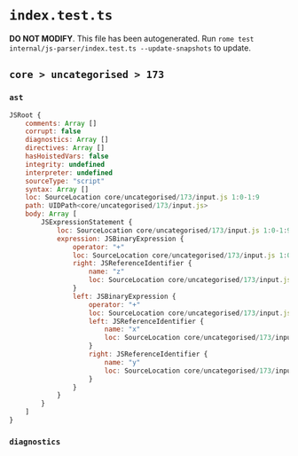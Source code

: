 # `index.test.ts`

**DO NOT MODIFY**. This file has been autogenerated. Run `rome test internal/js-parser/index.test.ts --update-snapshots` to update.

## `core > uncategorised > 173`

### `ast`

```javascript
JSRoot {
	comments: Array []
	corrupt: false
	diagnostics: Array []
	directives: Array []
	hasHoistedVars: false
	integrity: undefined
	interpreter: undefined
	sourceType: "script"
	syntax: Array []
	loc: SourceLocation core/uncategorised/173/input.js 1:0-1:9
	path: UIDPath<core/uncategorised/173/input.js>
	body: Array [
		JSExpressionStatement {
			loc: SourceLocation core/uncategorised/173/input.js 1:0-1:9
			expression: JSBinaryExpression {
				operator: "+"
				loc: SourceLocation core/uncategorised/173/input.js 1:0-1:9
				right: JSReferenceIdentifier {
					name: "z"
					loc: SourceLocation core/uncategorised/173/input.js 1:8-1:9 (z)
				}
				left: JSBinaryExpression {
					operator: "+"
					loc: SourceLocation core/uncategorised/173/input.js 1:0-1:5
					left: JSReferenceIdentifier {
						name: "x"
						loc: SourceLocation core/uncategorised/173/input.js 1:0-1:1 (x)
					}
					right: JSReferenceIdentifier {
						name: "y"
						loc: SourceLocation core/uncategorised/173/input.js 1:4-1:5 (y)
					}
				}
			}
		}
	]
}
```

### `diagnostics`

```

```
